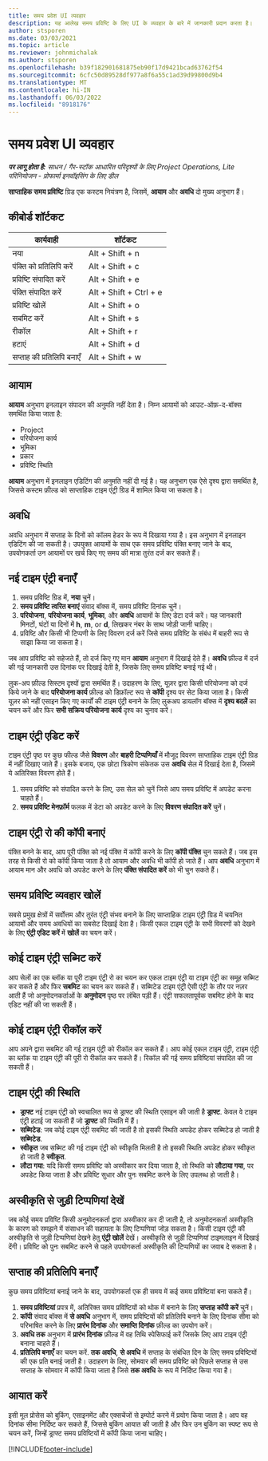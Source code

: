 ```yaml
---
title: समय प्रवेश UI व्यवहार
description: यह आलेख समय प्रविष्टि के लिए UI के व्यवहार के बारे में जानकारी प्रदान करता है।
author: stsporen
ms.date: 03/03/2021
ms.topic: article
ms.reviewer: johnmichalak
ms.author: stsporen
ms.openlocfilehash: b39f182901681875eb90f17d9421bcad63762f54
ms.sourcegitcommit: 6cfc50d89528df977a8f6a55c1ad39d99800d9b4
ms.translationtype: MT
ms.contentlocale: hi-IN
ms.lasthandoff: 06/03/2022
ms.locfileid: "8918176"
---
```

# <a name="time-entry-ui-behavior"></a>समय प्रवेश UI व्यवहार

_**पर लागू होता है:** साधन / गैर-स्टॉक आधारित परिदृश्यों के लिए Project Operations, Lite परिनियोजन - प्रोफार्मा इनवॉइसिंग के लिए डील_


**साप्ताहिक समय प्रविष्टि** ग्रिड एक कस्टम नियंत्रण है, जिसमें, **आयाम** और **अवधि** दो मुख्य अनुभाग हैं।

## <a name="keyboard-shortcuts"></a>कीबोर्ड शॉर्टकट
| कार्यवाही        | शॉर्टकट                  |
|------------   |------------------------   |
| नया           | Alt + Shift + n           |
| पंक्ति को प्रतिलिपि करें      | Alt + Shift + c           |
| प्रविष्टि संपादित करें    | Alt + Shift + e           |
| पंक्ति संपादित करें      | Alt + Shift + Ctrl + e    |
| प्रविष्टि खोलें    | Alt + Shift + o           |
| सबमिट करें        | Alt + Shift + s           |
| रीकॉल        | Alt + Shift + r           |
| हटाएं        | Alt + Shift + d           |
| सप्ताह की प्रतिलिपि बनाएँ     | Alt + Shift + w           |

## <a name="dimensions"></a>आयाम
**आयाम** अनुभाग इनलाइन संपादन की अनुमति नहीं देता है। निम्न आयामों को आउट-ऑफ़-द-बॉक्स समर्थित किया जाता है:

  - Project
  - परियोजना कार्य
  - भूमिका
  - प्रकार
  - प्रविष्टि स्थिति

**आयाम** अनुभाग में इनलाइन एडिटिंग की अनुमति नहीं दी गई है। यह अनुभाग एक ऐसे दृश्य द्वारा समर्थित है, जिससे कस्टम फ़ील्ड को साप्ताहिक टाइम एंट्री ग्रिड में शामिल किया जा सकता है।

## <a name="duration"></a>अवधि
अवधि अनुभाग में सप्ताह के दिनों को कॉलम हेडर के रूप में दिखाया गया है। इस अनुभाग में इनलाइन एडिटिंग की जा सकती है। उपयुक्त आयामों के साथ एक समय प्रविष्टि पंक्ति बनाए जाने के बाद, उपयोगकर्ता उन आयामों पर खर्च किए गए समय की मात्रा तुरंत दर्ज कर सकते हैं।

## <a name="create-a-new-time-entry"></a>नई टाइम एंट्री बनाएँ

1. समय प्रविष्टि ग्रिड में, **नया** चुनें। 
2. **समय प्रविष्टि त्वरित बनाएं** संवाद बॉक्स में, समय प्रविष्टि दिनांक चुनें।
3. **परियोजना**, **परियोजना कार्य**, **भूमिका**, और **अवधि** आयामों के लिए डेटा दर्ज करें। यह जानकारी मिनटों, घंटों या दिनों में **h**, **m**, or **d**, लिखकर नंबर के साथ जोड़ी जानी चाहिए। 
4. प्रविष्टि और किसी भी टिप्पणी के लिए विवरण दर्ज करें जिसे समय प्रविष्टि के संबंध में बाहरी रूप से साझा किया जा सकता है। 

जब आप प्रविष्टि को सहेजते हैं, तो दर्ज किए गए मान **आयाम** अनुभाग में दिखाई देते हैं। **अवधि** फ़ील्ड में दर्ज की गई जानकारी उस दिनांक पर दिखाई देती है, जिसके लिए समय प्रविष्टि बनाई गई थी।

लुक-अप फ़ील्ड सिस्टम दृश्यों द्वारा समर्थित हैं। उदाहरण के लिए, यूज़र द्वारा किसी परियोजना को दर्ज किये जाने के बाद **परियोजना कार्य** फ़ील्ड को डिफ़ॉल्ट रूप से **कॉपी** दृश्य पर सेट किया जाता है। किसी यूज़र को नहीं एसाइन किए गए कार्यों की टाइम एंट्री बनाने के लिए लुकअप डायलॉग बॉक्स में **दृश्य बदलें** का चयन करें और फिर **सभी सक्रिय परियोजना कार्य** दृश्य का चुनाव करें।

## <a name="edit-a-time-entry"></a>टाइम एंट्री एडिट करें 
टाइम एंट्री पृष्ठ पर कुछ फील्ड जैसे **विवरण** और **बाहरी टिप्पणियाँ** में मौजूद विवरण साप्ताहिक टाइम एंट्री ग्रिड में नहीं दिखाए जाते हैं। इसके बजाय, एक छोटा त्रिकोण संकेतक उस **अवधि** सेल में दिखाई देता है, जिसमें ये अतिरिक्त विवरण होते हैं। 

1. समय प्रविष्टि को संपादित करने के लिए, उस सेल को चुनें जिसे आप समय प्रविष्टि में अपडेट करना चाहते हैं।
2. **समय प्रविष्टि मेनफ़ॉर्म** फलक में डेटा को अपडेट करने के लिए **विवरण संपादित करें** चुनें। 

## <a name="copy-a-time-entry-row"></a>टाइम एंट्री रो की कॉपी बनाएं
पंक्ति बनने के बाद, आप पूरी पंक्ति को नई पंक्ति में कॉपी करने के लिए **कॉपी पंक्ति** चुन सकते हैं। जब इस तरह से किसी रो को कॉपी किया जाता है तो आयाम और अवधि भी कॉपी हो जाते हैं। आप **अवधि** अनुभाग में आयाम मान और अवधि को अपडेट करने के लिए **पंक्ति संपादित करें** को भी चुन सकते हैं।

## <a name="open-a-time-entry-behavior"></a>समय प्रविष्टि व्यवहार खोलें
सबसे प्रमुख क्षेत्रों में सर्वोत्तम और तुरंत एंट्री संभव बनाने के लिए साप्ताहिक टाइम एंट्री ग्रिड में चयनित आयामों और समय अवधियों का सबसेट दिखाई देता है। किसी एकल टाइम एंट्री के सभी विवरणों को देखने के लिए **एंट्री एडिट करें** में **खोलें** का चयन करें।

## <a name="submit-a-time-entry"></a>कोई टाइम एंट्री सब्मिट करें
आप सेलों का एक ब्लॉक या पूरी टाइम एंट्री रो का चयन कर एकल टाइम एंट्री या टाइम एंट्री का समूह सब्मिट कर सकते हैं और फिर **सबमिट** का चयन कर सकते हैं। सब्मिटेड टाइम एंट्री ऐसी एंट्री के तौर पर नज़र आती हैं जो अनुमोदनकर्ताओं के **अनुमोदन** पृष्ठ पर लंबित पड़ी हैं। एंट्री सफलतापूर्वक सबमिट होने के बाद एडिट नहीं की जा सकती हैं।

## <a name="recall-a-time-entry"></a>कोई टाइम एंट्री रीकॉल करें
आप अपने द्वारा सबमिट की गई टाइम एंट्री को रीकॉल कर सकते हैं। आप कोई एकल टाइम एंट्री, टाइम एंट्री का ब्लॉक या टाइम एंट्री की पूरी रो रीकॉल कर सकते हैं। रिकॉल की गई समय प्रविष्टियां संपादित की जा सकती हैं।

## <a name="time-entry-status"></a>टाइम एंट्री की स्थिति

- **ड्राफ्ट** नई टाइम एंट्री को स्वचालित रूप से ड्राफ्ट की स्थिति एसाइन की जाती है **ड्राफ्ट**. केवल वे टाइम एंट्री हटाई जा सकती हैं जो **ड्राफ्ट** की स्थिति में हैं।
- **सब्मिटेड**: जब कोई टाइम एंट्री सबमिट की जाती है तो इसकी स्थिति अपडेट होकर सब्मिटेड हो जाती है **सब्मिटेड**. 
- **स्वीकृत** जब सब्मिट की गई टाइम एंट्री को स्वीकृति मिलती है तो इसकी स्थिति अपडेट होकर स्वीकृत हो जाती है **स्वीकृत**. 
- **लौटा गया**: यदि किसी समय प्रविष्टि को अस्वीकार कर दिया जाता है, तो स्थिति को **लौटाया गया**, पर अपडेट किया जाता है और प्रविष्टि सुधार और पुनः सबमिट करने के लिए उपलब्ध हो जाती है। 

## <a name="view-rejection-comments"></a>अस्वीकृति से जुड़ी टिप्पणियां देखें
जब कोई समय प्रविष्टि किसी अनुमोदनकर्ता द्वारा अस्वीकार कर दी जाती है, तो अनुमोदनकर्ता अस्वीकृति के कारण को समझने में संसाधन की सहायता के लिए टिप्पणियां जोड़ सकता है। किसी टाइम एंट्री की अस्वीकृति से जुड़ी टिप्पणियां देखने हेतु **एंट्री खोलें** देखें। अस्वीकृति से जुड़ी टिप्पणियां टाइमलाइन में दिखाई देंगी। प्रविष्टि को पुनः सबमिट करने से पहले उपयोगकर्ता अस्वीकृति की टिप्पणियों का जवाब दे सकता है।

## <a name="copy-week"></a>सप्ताह की प्रतिलिपि बनाएँ
कुछ समय प्रविष्टियां बनाई जाने के बाद, उपयोगकर्ता एक ही समय में कई समय प्रविष्टियां बना सकते हैं।

1. **समय प्रविष्टियां** प्रपत्र में, अतिरिक्त समय प्रविष्टियों को थोक में बनाने के लिए **सप्ताह कॉपी करें** चुनें। 
2. **कॉपी** संवाद बॉक्स में **से अवधि** अनुभाग में, समय प्रविष्टियों की प्रतिलिपि बनाने के लिए दिनांक सीमा को परिभाषित करने के लिए **प्रारंभ दिनांक** और **समाप्ति दिनांक** फ़ील्ड का उपयोग करें। 
3. **अवधि तक** अनुभाग में **प्रारंभ दिनांक** फ़ील्ड में वह तिथि स्पेसिफाई करें जिसके लिए आप टाइम एंट्री बनाना चाहते हैं। 
4. **प्रतिलिपि बनाएँ** का चयन करें. **तक अवधि**, **से अवधि** में सप्ताह के संबंधित दिन के लिए समय प्रविष्टियों की एक प्रति बनाई जाती है। उदाहरण के लिए, सोमवार की समय प्रविष्टि को पिछले सप्ताह से उस सप्ताह के सोमवार में कॉपी किया जाता है जिसे **तक अवधि** के रूप में निर्दिष्ट किया गया है।

## <a name="import"></a>आयात करें
इसी मूल प्रोसेस को बुकिंग, एसाइनमेंट और एक्सचेंजों से इम्पोर्ट करने में प्रयोग किया जाता है। आप वह दिनांक सीमा निर्दिष्ट कर सकते हैं, जिससे बुकिंग आयात की जाती है और फिर उन बुकिंग का स्पष्ट रूप से चयन करें, जिन्हें ड्राफ्ट समय प्रविष्टियों में कॉपी किया जाना चाहिए। 


[!INCLUDE[footer-include](../includes/footer-banner.md)]
